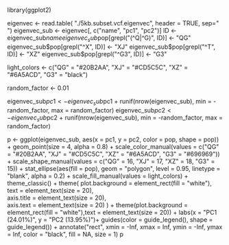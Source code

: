 library(ggplot2)

eigenvec <- read.table(
  "./5kb.subset.vcf.eigenvec",
  header = TRUE, sep=" ")
eigenvec_sub <- eigenvec[, c("name", "pc1", "pc2")]
ID <- eigenvec_sub$name
eigenvec_sub$pop[grepl("(^Q|^G)", ID)] <- "QG"
eigenvec_sub$pop[grepl("^X", ID)] <- "XJ"
eigenvec_sub$pop[grepl("^T", ID)] <- "XZ"
eigenvec_sub$pop[grepl("^G3", ID)] <- "G3"

light_colors <- c("QG" = "#20B2AA", "XJ" = "#CD5C5C", "XZ" = "#6A5ACD", "G3" = "black")

random_factor <- 0.01

eigenvec_sub$pc1 <- eigenvec_sub$pc1 + runif(nrow(eigenvec_sub), min = -random_factor, max = random_factor)
eigenvec_sub$pc2 <- eigenvec_sub$pc2 + runif(nrow(eigenvec_sub), min = -random_factor, max = random_factor)

p <- ggplot(eigenvec_sub, aes(x = pc1, y = pc2, color = pop, shape = pop)) +
  geom_point(size = 4, alpha = 0.8) +
  scale_color_manual(values = c("QG" = "#20B2AA", "XJ" = "#CD5C5C", "XZ" = "#6A5ACD", "G3" = "#696969")) +
  scale_shape_manual(values = c("QG" = 16, "XJ" = 17, "XZ" = 18, "G3" = 15)) +
  stat_ellipse(aes(fill = pop), geom = "polygon", level = 0.95, linetype = "blank", alpha = 0.2) + 
  scale_fill_manual(values = light_colors) +  
  theme_classic() + 
  theme(
    plot.background = element_rect(fill = "white"),
    text = element_text(size = 20),  
    axis.title = element_text(size = 20),  
    axis.text = element_text(size = 20) 
  ) +
  theme(plot.background = element_rect(fill = "white"),text = element_text(size = 20)) +
  labs(x = "PC1 (24.01%)", y = "PC2 (13.95%)")+
  guides(color = guide_legend(), shape = guide_legend()) +
  annotate("rect", xmin = -Inf, xmax = Inf, ymin = -Inf, ymax = Inf, color = "black", fill = NA, size = 1)
p

